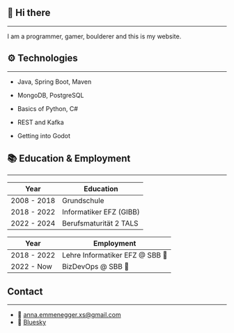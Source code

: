 ## 👋 Hi there
---

I am a programmer, gamer, boulderer and this is my website. 

## ⚙ Technologies
---

- Java, Spring Boot, Maven
- MongoDB, PostgreSQL
- Basics of Python, C#
- REST and Kafka

- Getting into Godot

## 📚 Education & Employment
---

| Year        | Education               |
| ----------- | ----------------------- |
| 2008 - 2018 | Grundschule             |
| 2018 - 2022 | Informatiker EFZ (GIBB) |
| 2022 - 2024 | Berufsmaturität 2 TALS  |

| Year        | Employment                      |
| ----------- | ------------------------------- |
| 2018 - 2022 | Lehre Informatiker EFZ @ SBB 🚂 |
| 2022 - Now  | BizDevOps @ SBB 🚂              |

## Contact
---
- 🔗 <anna.emmenegger.xs@gmail.com>
- 🔗 [Bluesky](https://bsky.app/profile/annalostinspace.bsky.social)
